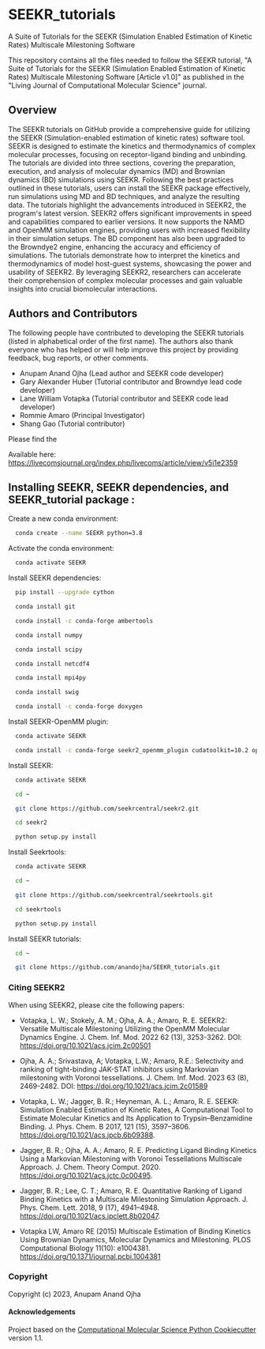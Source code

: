 SEEKR_tutorials
==============================
A Suite of Tutorials for the SEEKR (Simulation Enabled Estimation of Kinetic Rates) Multiscale Milestoning Software

This repository contains all the files needed to follow the SEEKR tutorial, "A Suite of Tutorials for the SEEKR (Simulation Enabled Estimation of Kinetic Rates) Multiscale Milestoning Software [Article v1.0]" as published in the "Living Journal of Computational Molecular Science" journal.

## Overview
The SEEKR tutorials on GitHub provide a comprehensive guide for utilizing the SEEKR (Simulation-enabled estimation of kinetic rates) software tool. SEEKR is designed to estimate the kinetics and thermodynamics of complex molecular processes, focusing on receptor-ligand binding and unbinding. The tutorials are divided into three sections, covering the preparation, execution, and analysis of molecular dynamics (MD) and Brownian dynamics (BD) simulations using SEEKR. Following the best practices outlined in these tutorials, users can install the SEEKR package effectively, run simulations using MD and BD techniques, and analyze the resulting data. The tutorials highlight the advancements introduced in SEEKR2, the program's latest version. SEEKR2 offers significant improvements in speed and capabilities compared to earlier versions. It now supports the NAMD and OpenMM simulation engines, providing users with increased flexibility in their simulation setups. The BD component has also been upgraded to the Browndye2 engine, enhancing the accuracy and efficiency of simulations. The tutorials demonstrate how to interpret the kinetics and thermodynamics of model host-guest systems, showcasing the power and usability of SEEKR2. By leveraging SEEKR2, researchers can accelerate their comprehension of complex molecular processes and gain valuable insights into crucial biomolecular interactions.

## Authors and Contributors
The following people have contributed to developing the SEEKR tutorials (listed in alphabetical order of the first name).
The authors also thank everyone who has helped or will help improve this project by providing feedback, bug reports, or other comments.

* Anupam Anand Ojha (Lead author and SEEKR code developer)
* Gary Alexander Huber (Tutorial contributor and Browndye lead code developer)
* Lane William Votapka (Tutorial contributor and SEEKR code lead developer)
* Rommie Amaro (Principal Investigator)
* Shang Gao (Tutorial contributor)

Please find the 



Available here: https://livecomsjournal.org/index.php/livecoms/article/view/v5i1e2359


## Installing SEEKR, SEEKR dependencies, and SEEKR_tutorial package :

Create a new conda environment:
```bash
  conda create --name SEEKR python=3.8
```
Activate the conda environment:
```bash
  conda activate SEEKR
```
Install SEEKR dependencies:
```bash
  pip install --upgrade cython
```
```bash
  conda install git
```
```bash
  conda install -c conda-forge ambertools
```
```bash
  conda install numpy
```
```bash
  conda install scipy
```
```bash
  conda install netcdf4
```
```bash
  conda install mpi4py
```
```bash
  conda install swig
```
```bash
  conda install -c conda-forge doxygen
```

Install SEEKR-OpenMM plugin:
```bash
  conda activate SEEKR
```
```bash
  conda install -c conda-forge seekr2_openmm_plugin cudatoolkit=10.2 openmm=7.7
```
Install SEEKR:
```bash
  conda activate SEEKR
```
```bash
  cd ~
```
```bash
  git clone https://github.com/seekrcentral/seekr2.git
```
```bash
  cd seekr2
```
```bash
  python setup.py install
```
Install Seekrtools:
```bash
  conda activate SEEKR
```
```bash
  cd ~
```
```bash
  git clone https://github.com/seekrcentral/seekrtools.git
```
```bash
  cd seekrtools
```
```bash
  python setup.py install
```
Install SEEKR tutorials:
```bash
  cd ~
```
```bash
  git clone https://github.com/anandojha/SEEKR_tutorials.git
```
### Citing SEEKR2

When using SEEKR2, please cite the following papers:

* Votapka, L. W.; Stokely, A. M.; Ojha, A. A.; Amaro, R. E. SEEKR2: Versatile Multiscale Milestoning Utilizing the OpenMM Molecular Dynamics Engine. J. Chem. Inf. Mod. 2022 62 (13), 3253-3262. DOI: https://doi.org/10.1021/acs.jcim.2c00501

* Ojha, A. A.; Srivastava, A; Votapka, L.W.; Amaro, R.E.: Selectivity and ranking of tight-binding JAK-STAT inhibitors using Markovian milestoning with Voronoi tessellations. J. Chem. Inf. Mod. 2023 63 (8), 2469-2482. DOI: https://doi.org/10.1021/acs.jcim.2c01589

* Votapka, L. W.; Jagger, B. R.; Heyneman, A. L.; Amaro, R. E. SEEKR: Simulation Enabled Estimation of Kinetic Rates, A Computational Tool to Estimate Molecular Kinetics and Its Application to Trypsin–Benzamidine Binding. J. Phys. Chem. B 2017, 121 (15), 3597–3606. https://doi.org/10.1021/acs.jpcb.6b09388. 

* Jagger, B. R.; Ojha, A. A.; Amaro, R. E. Predicting Ligand Binding Kinetics Using a Markovian Milestoning with Voronoi Tessellations Multiscale Approach. J. Chem. Theory Comput. 2020. https://doi.org/10.1021/acs.jctc.0c00495. 

* Jagger, B. R.; Lee, C. T.; Amaro, R. E. Quantitative Ranking of Ligand Binding Kinetics with a Multiscale Milestoning Simulation Approach. J. Phys. Chem. Lett. 2018, 9 (17), 4941–4948. https://doi.org/10.1021/acs.jpclett.8b02047. 

* Votapka LW, Amaro RE (2015) Multiscale Estimation of Binding Kinetics Using Brownian Dynamics, Molecular Dynamics and Milestoning. PLOS Computational Biology 11(10): e1004381. https://doi.org/10.1371/journal.pcbi.1004381


### Copyright

Copyright (c) 2023, Anupam Anand Ojha


#### Acknowledgements
 
Project based on the 
[Computational Molecular Science Python Cookiecutter](https://github.com/molssi/cookiecutter-cms) version 1.1.
